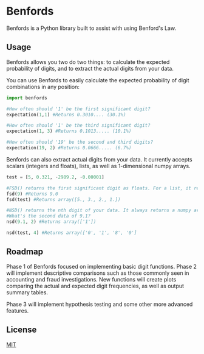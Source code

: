 # Benfords
Benfords is a Python library built to assist with using Benford's Law.



## Usage
Benfords allows you two do two things: to calculate the expected probability of digits, and to extract the actual digits from your data.

You can use Benfords to easily calculate the expected probability of digit combinations in any position:

```python
import benfords

#How often should '1' be the first significant digit?
expectation(1,1) #Returns 0.3010.... (30.1%)

#How often should '1' be the third significant digit?
expectation(1, 3) #Returns 0.1013..... (10.1%)

#How often should '19' be the second and third digits?
expectation(19, 2) #Returns 0.0666..... (6.7%)
```

Benfords can also extract actual digits from your data. It currently accepts scalars (integers and floats), lists, as well as 1-dimensional numpy arrays.
```python
test = [5, 0.321, -2989.2, -0.00001]

#FSD() returns the first significant digit as floats. For a list, it returns a 1d numpy array containing floats.
fsd(9) #Returns 9.0
fsd(test) #Returns array([5., 3., 2., 1.])

#NSD() returns the nth digit of your data. It always returns a numpy array containing strings.
#What's the second data of 9.1?
nsd(9.1, 2) #Returns array(['1'])

nsd(test, 4) #Returns array(['0', '1', '8', '0']

```

## Roadmap
Phase 1 of Benfords focused on implementing basic digit functions. Phase 2 will implement descriptive comparisons such as those commonly seen in accounting and fraud investigations. New functions will create plots comparing the actual and expected digit frequencies, as well as output summary tables.

Phase 3 will implement hypothesis testing and some other more advanced features.

## License
[MIT](https://choosealicense.com/licenses/mit/)
